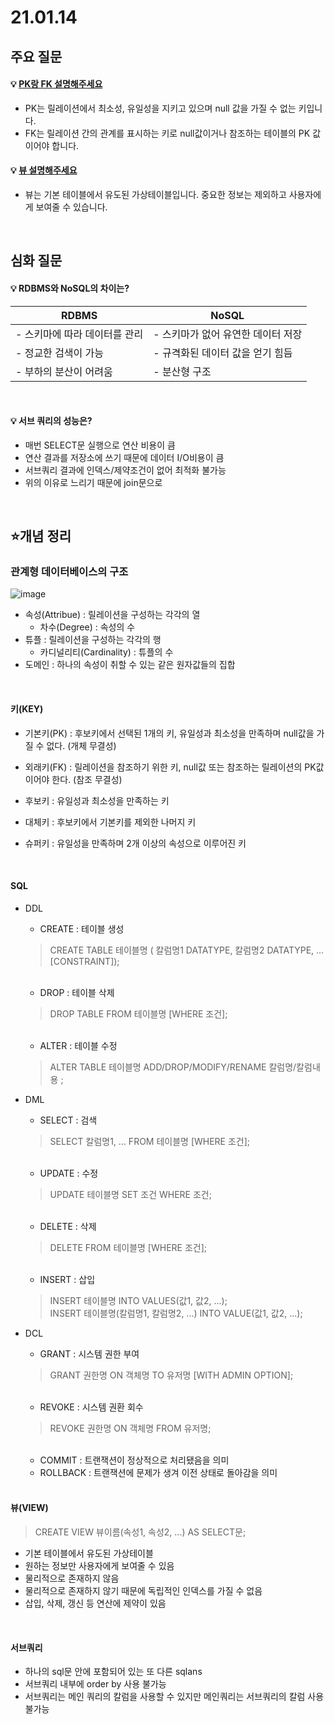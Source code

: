 # 21.01.14

## 주요 질문
   
#### 💡 [PK랑 FK 설명해주세요](#키key)
   * PK는 릴레이션에서 최소성, 유일성을 지키고 있으며 null 값을 가질 수 없는 키입니다.
   * FK는 릴레이션 간의 관계를 표시하는 키로 null값이거나 참조하는 테이블의 PK 값이어야 합니다.
   
#### 💡 [뷰 설명해주세요](#뷰view)
   * 뷰는 기본 테이블에서 유도된 가상테이블입니다. 중요한 정보는 제외하고 사용자에게 보여줄 수 있습니다.



<br/>

## 심화 질문

#### 💡 RDBMS와 NoSQL의 차이는?
   |RDBMS|NoSQL|
   |------|---|
   |- 스키마에 따라 데이터를 관리 | - 스키마가 없어 유연한 데이터 저장|
   |- 정교한  검색이 가능 | - 규격화된 데이터 값을 얻기 힘듬|
   |- 부하의 분산이 어려움 | - 분산형 구조|

   <br/>

#### 💡 서브 쿼리의 성능은?
   * 매번 SELECT문 실행으로 연산 비용이 큼
   * 연산 결과를 저장소에 쓰기 때문에 데이터 I/O비용이 큼
   * 서브쿼리 결과에 인덱스/제약조건이 없어 최적화 불가능
   * 위의 이유로 느리기 때문에 join문으로 

<br/>

## ⭐개념 정리

### 관계형 데이터베이스의 구조
   ![image](https://user-images.githubusercontent.com/36289638/104592649-e1a7c200-56b1-11eb-8e00-eba9a8695413.png)

   * 속성(Attribue) : 릴레이션을 구성하는 각각의 열
     * 차수(Degree) : 속성의 수
   * 튜플 : 릴레이션을 구성하는 각각의 행
     * 카디널리티(Cardinality) : 튜플의 수
   * 도메인 : 하나의 속성이 취할 수 있는 같은 원자값들의 집합
   

<br/>

#### 키(KEY)

   * 기본키(PK) : 후보키에서 선택된 1개의 키, 유일성과 최소성을 만족하며 null값을 가질 수 없다. (개체 무결성)
   * 외래키(FK) : 릴레이션을 참조하기 위한 키, null값 또는 참조하는 릴레이션의 PK값이어야 한다. (참조 무결성)

   * 후보키 : 유일성과 최소성을 만족하는 키
   * 대체키 : 후보키에서 기본키를 제외한 나머지 키
   * 슈퍼키 : 유일성을 만족하며 2개 이상의 속성으로 이루어진 키


<br/>

#### SQL
   * DDL
     * CREATE : 테이블 생성
     > CREATE TABLE 테이블명 ( 칼럼명1 DATATYPE, 칼럼명2 DATATYPE, ... [CONSTRAINT]);
     
     <br/> 

     * DROP : 테이블 삭제 
     > DROP TABLE FROM 테이블명 [WHERE 조건];
     
     <br/>

     * ALTER : 테이블 수정
     > ALTER TABLE 테이블명 ADD/DROP/MODIFY/RENAME 칼럼명/칼럼내용 ;

   * DML
      * SELECT : 검색
      > SELECT 칼럼명1, ... FROM 테이블명 [WHERE 조건];

      <br/>

      * UPDATE : 수정
      > UPDATE 테이블명 SET 조건 WHERE 조건;

      <br/>

      * DELETE : 삭제
      > DELETE FROM 테이블명 [WHERE 조건];

      <br/>

      * INSERT : 삽입
      > INSERT 테이블명 INTO VALUES(값1, 값2, ...);   
      > INSERT 테이블명(칼럼명1, 칼럼명2, ...) INTO VALUE(값1, 값2, ...);

   * DCL
      * GRANT : 시스템 권한 부여
       > GRANT 권한명 ON 객체명 TO 유저명 [WITH ADMIN OPTION];
       
      <br/>

      * REVOKE : 시스템 권환 회수
      > REVOKE 권한명 ON 객체명 FROM 유저명;
      
      <br/>

      * COMMIT : 트랜잭션이 정상적으로 처리됐음을 의미
      * ROLLBACK : 트랜잭션에 문제가 생겨 이전 상태로 돌아감을 의미

      <br/>

#### 뷰(VIEW)
> CREATE VIEW 뷰이름(속성1, 속성2, ...) AS SELECT문;
   * 기본 테이블에서 유도된 가상테이블
   * 원하는 정보만 사용자에게 보여줄 수 있음
   * 물리적으로 존재하지 않음
   * 물리적으로 존재하지 않기 때문에 독립적인 인덱스를 가질 수 없음
   * 삽입, 삭제, 갱신 등 연산에 제약이 있음
   
   
<br/>

#### 서브쿼리
   * 하나의 sql문 안에 포함되어 있는 또 다른 sqlans
   * 서브쿼리 내부에 order by 사용 불가능
   * 서브쿼리는 메인 쿼리의 칼럼을 사용할 수 있지만 메인쿼리는 서브쿼리의 칼럼 사용 불가능
   
<br/>

